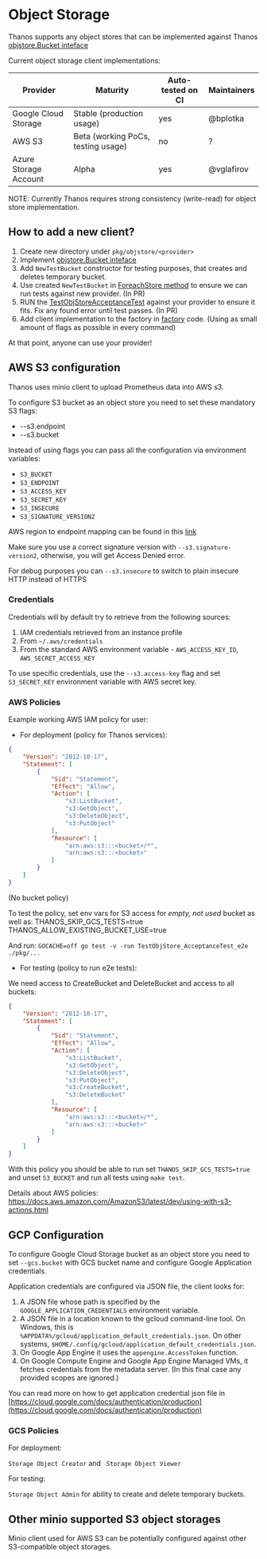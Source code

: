 # Object Storage

Thanos supports any object stores that can be implemented against Thanos [objstore.Bucket inteface](/pkg/objstore/objstore.go)

Current object storage client implementations:

| Provider             | Maturity | Auto-tested on CI | Maintainers |
|----------------------|-------------------|-----------|---------------|
| Google Cloud Storage | Stable  (production usage)             | yes       | @bplotka   |
| AWS S3               | Beta  (working PoCs, testing usage)               | no        | ?          |
| Azure Storage Account | Alpha   | yes       | @vglafirov   |

NOTE: Currently Thanos requires strong consistency (write-read) for object store implementation.

## How to add a new client?

1. Create new directory under `pkg/objstore/<provider>`
2. Implement [objstore.Bucket inteface](/pkg/objstore/objstore.go)
3. Add `NewTestBucket` constructor for testing purposes, that creates and deletes temporary bucket.
4. Use created `NewTestBucket` in [ForeachStore method](/pkg/objstore/objtesting/foreach.go) to ensure we can run tests against new provider. (In PR)
5. RUN the [TestObjStoreAcceptanceTest](/pkg/objstore/objtesting/acceptance_e2e_test.go) against your provider to ensure it fits. Fix any found error until test passes. (In PR)
6. Add client implementation to the factory in [factory](/pkg/objstore/client/factory.go) code. (Using as small amount of flags as possible in every command)

At that point, anyone can use your provider!

## AWS S3 configuration

Thanos uses minio client to upload Prometheus data into AWS s3.

To configure S3 bucket as an object store you need to set these mandatory S3 flags:
- --s3.endpoint
- --s3.bucket

Instead of using flags you can pass all the configuration via environment variables:
- `S3_BUCKET`
- `S3_ENDPOINT`
- `S3_ACCESS_KEY`
- `S3_SECRET_KEY`
- `S3_INSECURE`
- `S3_SIGNATURE_VERSION2`

AWS region to endpoint mapping can be found in this [link](https://docs.aws.amazon.com/general/latest/gr/rande.html#s3_region)

Make sure you use a correct signature version with `--s3.signature-version2`, otherwise, you will get Access Denied error.

For debug purposes you can `--s3.insecure` to switch to plain insecure HTTP instead of HTTPS

### Credentials
Credentials will by default try to retrieve from the following sources:

1. IAM credentials retrieved from an instance profile
1. From `~/.aws/credentials`
1. From the standard AWS environment variable - `AWS_ACCESS_KEY_ID`, `AWS_SECRET_ACCESS_KEY`

To use specific credentials, use the `--s3.access-key` flag and set `S3_SECRET_KEY` environment variable with AWS secret key.

### AWS Policies

Example working AWS IAM policy for user:

* For deployment (policy for Thanos services):

```json
{
    "Version": "2012-10-17",
    "Statement": [
        {
            "Sid": "Statement",
            "Effect": "Allow",
            "Action": [
                "s3:ListBucket",
                "s3:GetObject",
                "s3:DeleteObject",
                "s3:PutObject"
            ],
            "Resource": [
                "arn:aws:s3:::<bucket>/*",
                "arn:aws:s3:::<bucket>"
            ]
        }
    ]
}
```
(No bucket policy)

To test the policy, set env vars for S3 access for *empty, not used* bucket as well as:
THANOS_SKIP_GCS_TESTS=true
THANOS_ALLOW_EXISTING_BUCKET_USE=true

And run: `GOCACHE=off go test -v -run TestObjStore_AcceptanceTest_e2e ./pkg/...`

* For testing (policy to run e2e tests):

We need access to CreateBucket and DeleteBucket and access to all buckets:

```json
{
    "Version": "2012-10-17",
    "Statement": [
        {
            "Sid": "Statement",
            "Effect": "Allow",
            "Action": [
                "s3:ListBucket",
                "s3:GetObject",
                "s3:DeleteObject",
                "s3:PutObject",
                "s3:CreateBucket",
                "s3:DeleteBucket"
            ],
            "Resource": [
                "arn:aws:s3:::<bucket>/*",
                "arn:aws:s3:::<bucket>"
            ]
        }
    ]
}
```

With this policy you should be able to run set `THANOS_SKIP_GCS_TESTS=true` and unset `S3_BUCKET` and run all tests using `make test`.

Details about AWS policies: https://docs.aws.amazon.com/AmazonS3/latest/dev/using-with-s3-actions.html

## GCP Configuration

To configure Google Cloud Storage bucket as an object store you need to set `--gcs.bucket` with GCS bucket name and configure Google Application credentials.

Application credentials are configured via JSON file, the client looks for:

1. A JSON file whose path is specified by the
   `GOOGLE_APPLICATION_CREDENTIALS` environment variable.
2. A JSON file in a location known to the gcloud command-line tool.
   On Windows, this is `%APPDATA%/gcloud/application_default_credentials.json`.
   On other systems, `$HOME/.config/gcloud/application_default_credentials.json`.
3. On Google App Engine it uses the `appengine.AccessToken` function.
4. On Google Compute Engine and Google App Engine Managed VMs, it fetches
   credentials from the metadata server.
   (In this final case any provided scopes are ignored.)

You can read more on how to get application credential json file in [https://cloud.google.com/docs/authentication/production](https://cloud.google.com/docs/authentication/production)

### GCS Policies

For deployment:

`Storage Object Creator` and ` Storage Object Viewer`

For testing:

`Storage Object Admin` for ability to create and delete temporary buckets.


## Other minio supported S3 object storages

Minio client used for AWS S3 can be potentially configured against other S3-compatible object storages.

<TBD>

